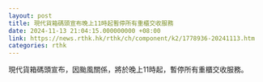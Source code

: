 ```yaml
---
layout: post
title: 現代貨箱碼頭宣布晚上11時起暫停所有重櫃交收服務
date: 2024-11-13 21:04:15.000000000 +08:00
link: https://news.rthk.hk/rthk/ch/component/k2/1778936-20241113.htm
categories: rthk
---
```


現代貨箱碼頭宣布，因颱風關係，將於晚上11時起，暫停所有重櫃交收服務。

